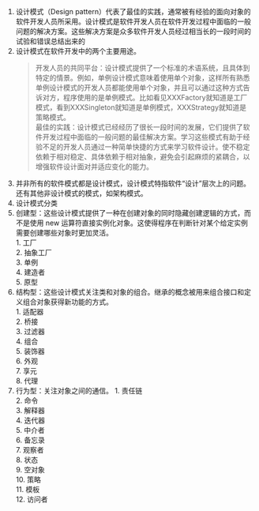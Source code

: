 1. 设计模式（Design pattern）代表了最佳的实践，通常被有经验的面向对象的软件开发人员所采用。设计模式是软件开发人员在软件开发过程中面临的一般问题的解决方案。这些解决方案是众多软件开发人员经过相当长的一段时间的试验和错误总结出来的     
1. 设计模式在软件开发中的两个主要用途。
    > 开发人员的共同平台：设计模式提供了一个标准的术语系统，且具体到特定的情景。例如，单例设计模式意味着使用单个对象，这样所有熟悉单例设计模式的开发人员都能使用单个对象，并且可以通过这种方式告诉对方，程序使用的是单例模式。比如看见XXXFactory就知道是工厂模式，看到XXXSingleton就知道是单例模式，XXXStrategy就知道是策略模式。       
    > 最佳的实践：设计模式已经经历了很长一段时间的发展，它们提供了软件开发过程中面临的一般问题的最佳解决方案。学习这些模式有助于经验不足的开发人员通过一种简单快捷的方式来学习软件设计。使不稳定依赖于相对稳定、具体依赖于相对抽象，避免会引起麻烦的紧耦合，以增强软件设计面对并适应变化的能力。       
1. 并非所有的软件模式都是设计模式，设计模式特指软件“设计”层次上的问题。还有其他非设计模式的模式，如架构模式。    
1. 设计模式分类
  1. 创建型：这些设计模式提供了一种在创建对象的同时隐藏创建逻辑的方式，而不是使用 new 运算符直接实例化对象。这使得程序在判断针对某个给定实例需要创建哪些对象时更加灵活。        
    1. 工厂      
    2. 抽象工厂     
    3. 单例     
    4. 建造者   
    5. 原型     
  1. 结构型：这些设计模式关注类和对象的组合。继承的概念被用来组合接口和定义组合对象获得新功能的方式。	       
    1. 适配器      
    2. 桥接     
    3. 过滤器      
    4. 组合     
    5. 装饰器      
    6. 外观      
    7. 享元     
    8. 代理     
  1. 行为型：关注对象之间的通信。
    1. 责任链     
    2. 命令    
    3. 解释器     
    4. 迭代器      
    5. 中介者      
    6. 备忘录     
    7. 观察者     
    8. 状态     
    9. 空对象     
    10. 策略      
    11. 模板      
    12. 访问者     
    






